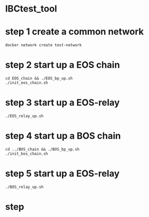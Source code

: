 # IBCtest_tool

# step 1 create a common network 
```
docker network create test-network
```
# step 2 start up a EOS chain 
```
cd EOS_chain && ./EOS_bp_up.sh
./init_eos_chain.sh
```
# step 3 start up a EOS-relay
```
./EOS_relay_up.sh
```

# step 4 start up a BOS chain
```
cd ../BOS_chain && ./BOS_bp_up.sh
./init_bos_chain.sh
```

# step 5 start up a EOS-relay
```
./BOS_relay_up.sh
```

# step 